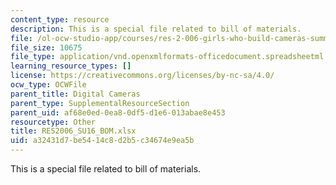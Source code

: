```yaml
---
content_type: resource
description: This is a special file related to bill of materials.
file: /ol-ocw-studio-app/courses/res-2-006-girls-who-build-cameras-summer-2016/a32431d7be5414c8d2b5c34674e9ea5b_RES2006_SU16_BOM.xlsx
file_size: 10675
file_type: application/vnd.openxmlformats-officedocument.spreadsheetml.sheet
learning_resource_types: []
license: https://creativecommons.org/licenses/by-nc-sa/4.0/
ocw_type: OCWFile
parent_title: Digital Cameras
parent_type: SupplementalResourceSection
parent_uid: af68e0ed-0ea8-0df5-d1e6-013abae8e453
resourcetype: Other
title: RES2006_SU16_BOM.xlsx
uid: a32431d7-be54-14c8-d2b5-c34674e9ea5b
---
```

This is a special file related to bill of materials.